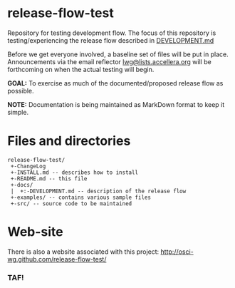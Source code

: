 release-flow-test
=================

Repository for testing development flow. The focus of this repository is
testing/experiencing the release flow described in
[DEVELOPMENT.md](file:docs/DEVELOPMENT.md)

Before we get everyone involved, a baseline set of files will be put in place.
Announcements  via the email reflector <lwg@lists.accellera.org> will be
forthcoming on when the actual testing will begin. 

**GOAL:** To exercise as much of the documented/proposed release flow as
possible.

**NOTE:** Documentation is being maintained as MarkDown format to keep it
simple.

Files and directories
=====================

    release-flow-test/
     +-ChangeLog
     +-INSTALL.md -- describes how to install
     +-README.md -- this file
     +-docs/
     |  +:-DEVELOPMENT.md -- description of the release flow
     +-examples/ -- contains various sample files
     +-src/ -- source code to be maintained

Web-site
========
There is also a website associated with this project:
http://osci-wg.github.com/release-flow-test/

### TAF!
